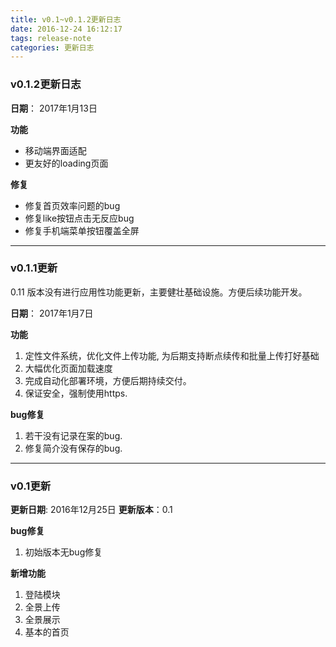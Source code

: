```yaml
---
title: v0.1~v0.1.2更新日志
date: 2016-12-24 16:12:17
tags: release-note
categories: 更新日志
---
```


### v0.1.2更新日志

**日期**： 2017年1月13日

**功能**

* 移动端界面适配
* 更友好的loading页面

**修复**

* 修复首页效率问题的bug
* 修复like按钮点击无反应bug
* 修复手机端菜单按钮覆盖全屏

---

### v0.1.1更新

0.11 版本没有进行应用性功能更新，主要健壮基础设施。方便后续功能开发。

**日期**： 2017年1月7日

**功能**

1. 定性文件系统，优化文件上传功能, 为后期支持断点续传和批量上传打好基础
2. 大幅优化页面加载速度
3. 完成自动化部署环境，方便后期持续交付。
4. 保证安全，强制使用https.

**bug修复**

1. 若干没有记录在案的bug.
2. 修复简介没有保存的bug.

---

### v0.1更新

**更新日期**: 2016年12月25日
**更新版本**：0.1

**bug修复**
 1. 初始版本无bug修复

**新增功能**
 1. 登陆模块
 2. 全景上传
 3. 全景展示
 4. 基本的首页